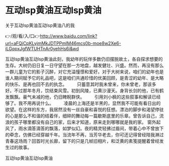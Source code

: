 # 互动lsp黄油互动lsp黄油
关于互动lsp黄油互动lsp黄油八的我

👉/观/看/入/口👉http://www.baidu.com/link?url=aFQjCpKLyjmMkJDTPPmIM46mcs0b-moe8w2Xe6-iLGqpxJgfWTUHTnAr0yehHs6i&wd

互动lsp黄油互动lsp黄油此刻，我幼年的玩伴多数仍旧摆脱故土，各自探求想要的生存。大树仍旧日复一日守望在那一方地盘，越发健壮、兴盛。然而，再没有那么一群儿童为它的影子沉醉，对它充溢憧憬和爱好。对于大树来说，咱们的幼年也是谁人期间赋予它的礼品吧，这是咱们共通珍惜的优美回顾，是青涩的幼年、是大略的快乐、是再也回不去的执念。
　　只蓄意其时我未曾来，你未曾老，那该多好。不过那年冬月，饮结束风雪。初到风陵，已黄沙漫天。身背长剑的他，已有鹤发飘飘。豪气未减的他，仍旧睥睨群侠。
　　引用刘小枫的这些叙事和解读已经够了。我不用再说什么。
　　凌晨的上海还是半黑的，显然我不可能有看日出的欲望。在这样的东方，我居然没有一丝自豪和喜悦的狂想。漂泊的脚步和渴望停驻的心是那么不和谐的结着伴，细碎的舞动每一篇歇斯底里的乐章。曾告诉自己，流浪的孩子哪里都没有自己的家，后来才知道，原来走到哪哪就是我的家。
窗外起风了，雨水滴答滴答的飘落，如梦似幻。夜的精灵轻拂过眉间，带着心中不曾放下的牵念，仿佛已经穿越千年。当流年不再，当芳华老去，你可还记得曾经陪我淋过青春这场雨？回首时光长廊，留下的只是几帧旧相片，和泛黄的素笺提醒着曾经发生过的故事。

互动lsp黄油互动lsp黄油
